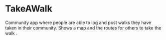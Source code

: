 # TakeAWalk
Community app where people are able to log and post walks they have taken in their community. Shows a map and the routes for others to take the walk .
